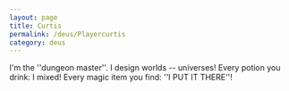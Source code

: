 ```yaml
---
layout: page
title: Curtis
permalink: /deus/Playercurtis
category: deus
---
```

I'm the ''dungeon master''. I design worlds -- universes! Every potion you drink: I mixed! Every magic item you find: ''I PUT IT THERE''!
